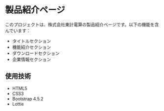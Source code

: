 # 製品紹介ページ

このプロジェクトは、株式会社東計電算の製品紹介ページです。以下の機能を含んでいます：

- タイトルセクション
- 機能紹介セクション
- ダウンロードセクション
- 企業情報セクション

## 使用技術

- HTML5
- CSS3
- Bootstrap 4.5.2
- Lottie
